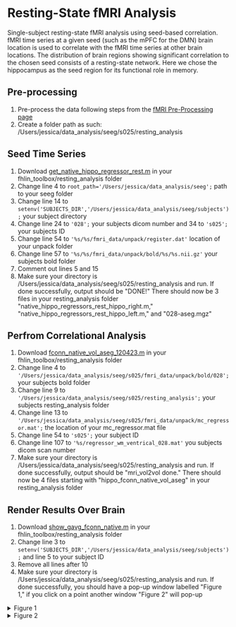 # Resting-State fMRI Analysis
Single-subject resting-state fMRI analysis using seed-based correlation. fMRI time series at a given seed (such as the mPFC for the DMN) brain location is used to correlate with the fMRI time series at other brain locations. The distribution of brain regions showing significant correlation to the chosen seed consists of a resting-state network. Here we chose the hippocampus as the seed region for its functional role in memory.

## Pre-processing 
1. Pre-process the data following steps from the [fMRI Pre-Processing page](https://github.com/Lin-Brain-Lab/fMRI-Analysis-For-Mac/blob/main/fMRI%20Pre-Processing.md)
2. Create a folder path as such: /Users/jessica/data_analysis/seeg/s025/resting_analysis

## Seed Time Series
1. Download [get_native_hippo_regressor_rest.m](https://github.com/fahsuanlin/labmanual/blob/master/scripts/get_nativce_hippo_regressor_rest.m) in your fhlin_toolbox/resting_analysis folder 
2. Change line 4 to `root_path='/Users/jessica/data_analysis/seeg';` path to your seeg folder
3. Change line 14 to `setenv('SUBJECTS_DIR','/Users/jessica/data_analysis/seeg/subjects');` your subject directory 
4. Change line 24 to `'028';` your subjects dicom number and 34 to `'s025';` your subjects ID
5. Change line 54 to `'%s/%s/fmri_data/unpack/register.dat'` location of your unpack folder
6. Change line 57 to `'%s/%s/fmri_data/unpack/bold/%s/%s.nii.gz'` your subjects bold folder
7. Comment out lines 5 and 15
8. Make sure your directory is /Users/jessica/data_analysis/seeg/s025/resting_analysis and run. If done successfully, output should be "DONE!" There should now be 3 files in your resting_analysis folder "native_hippo_regressors_rest_hippo_right.m," "native_hippo_regressors_rest_hippo_left.m," and "028-aseg.mgz"

## Perfrom Correlational Analysis 
1. Download [fconn_native_vol_aseg_120423.m](https://github.com/fahsuanlin/labmanual/blob/master/scripts/fconn_native_vol_aseg_120423.m) in your fhlin_toolbox/resting_analysis folder 
2. Change line 4 to `'/Users/jessica/data_analysis/seeg/s025/fmri_data/unpack/bold/028';` your subjects bold folder
3. Change line 9 to `'/Users/jessica/data_analysis/seeg/s025/resting_analysis';` your subjects resting_analysis folder
4. Change line 13 to `'/Users/jessica/data_analysis/seeg/s025/fmri_data/unpack/mc_regressor.mat';` the location of your mc_regressor.mat file
5. Change line 54 to `'s025';` your subject ID
6. Change line 107 to `'%s/regressor_wm_ventrical_028.mat'` you subjects dicom scan number
7. Make sure your directory is /Users/jessica/data_analysis/seeg/s025/resting_analysis and run. If done successfully, output should be "mri_vol2vol done." There should now be 4 files starting with "hippo_fconn_native_vol_aseg" in your resting_analysis folder

## Render Results Over Brain 
1. Download [show_gavg_fconn_native.m](https://github.com/fahsuanlin/labmanual/blob/master/scripts/show_gavg_fconn_native.m) in your fhlin_toolbox/resting_analysis folder 
2. Change line 3 to `setenv('SUBJECTS_DIR','/Users/jessica/data_analysis/seeg/subjects');` and line 5 to your subject ID
3. Remove all lines after 10
4. Make sure your directory is /Users/jessica/data_analysis/seeg/s025/resting_analysis and run. If done successfully, you should have a pop-up window labelled "Figure 1," if you click on a point another window "Figure 2" will pop-up
<details>
    <summary>Figure 1</summary>
<img width="433" alt="Screen Shot 2024-03-21 at 3 36 27 PM" src="https://github.com/Lin-Brain-Lab/fMRI-Analysis-For-Mac/assets/157174338/8dce2c8a-000e-4549-b40a-2eebcc59803b">
</details>

<details>
    <summary>Figure 2</summary>
<img width="739" alt="Screen Shot 2024-03-21 at 3 42 49 PM" src="https://github.com/Lin-Brain-Lab/fMRI-Analysis-For-Mac/assets/157174338/96a83bfc-2bce-450c-9e4b-df8e0f0f4e3b">
   </details>
